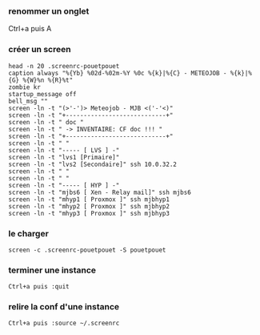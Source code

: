 ### renommer un onglet

Ctrl+a puis A 

### créer un screen 

```
head -n 20 .screenrc-pouetpouet 
caption always "%{Yb} %02d-%02m-%Y %0c %{k}|%{C} - METEOJOB - %{k}|%{G} %{W}%n %{R}%t"
zombie kr
startup_message off
bell_msg ""
screen -ln -t "(>'-')> Meteojob - MJB <('-'<)"
screen -ln -t "+----------------------------+"
screen -ln -t " doc "
screen -ln -t " -> INVENTAIRE: CF doc !!! "
screen -ln -t "+----------------------------+"
screen -ln -t " "
screen -ln -t "----- [ LVS ] -"
screen -ln -t "lvs1 [Primaire]"
screen -ln -t "lvs2 [Secondaire]" ssh 10.0.32.2
screen -ln -t " "
screen -ln -t " "
screen -ln -t "----- [ HYP ] -"
screen -ln -t "mjbs6 [ Xen - Relay mail]" ssh mjbs6
screen -ln -t "mhyp1 [ Proxmox ]" ssh mjbhyp1
screen -ln -t "mhyp2 [ Proxmox ]" ssh mjbhyp2
screen -ln -t "mhyp3 [ Proxmox ]" ssh mjbhyp3
``` 
### le charger 

`screen -c .screenrc-pouetpouet -S pouetpouet`

### terminer une instance 

`Ctrl+a puis :quit`

### relire la conf d'une instance 

`Ctrl+a puis :source ~/.screenrc`
